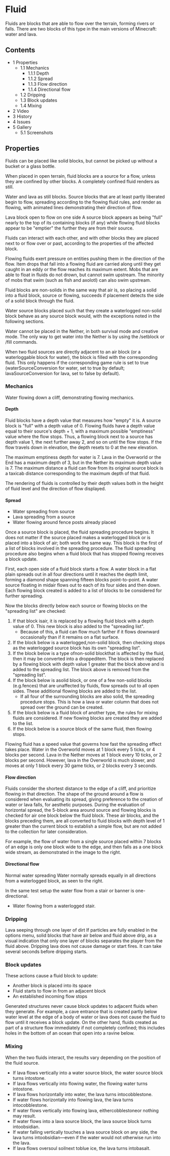 # Fluid
Fluids are blocks that are able to flow over the terrain, forming rivers or falls. There are two blocks of this type in the main versions of Minecraft: water and lava.

## Contents
- 1 Properties
	- 1.1 Mechanics
		- 1.1.1 Depth
		- 1.1.2 Spread
		- 1.1.3 Flow direction
		- 1.1.4 Directional flow
	- 1.2 Dripping
	- 1.3 Block updates
	- 1.4 Mixing
- 2 Video
- 3 History
- 4 Issues
- 5 Gallery
	- 5.1 Screenshots

## Properties
Fluids can be placed like solid blocks, but cannot be picked up without a bucket or a glass bottle.

When placed in open terrain, fluid blocks are a source for a flow, unless they are confined by other blocks. A completely confined fluid renders as still.

Water and lava as still blocks.
Source blocks that are at least partly liberated begin to flow, spreading according to the flowing fluid rules, and render as flowing, with animated lines demonstrating their direction of flow.

Lava block open to flow on one side
A source block appears as being "full" nearly to the top of its containing blocks (if any) while flowing fluid blocks appear to be "emptier" the further they are from their source.

Fluids can interact with each other, and with other blocks they are placed next to or flow over or past, according to the properties of the affected block.

Flowing fluids exert pressure on entities pushing them in the direction of the flow. Item drops that fall into a flowing fluid are carried along until they get caught in an eddy or the flow reaches its maximum extent. Mobs that are able to float in fluids do not drown, but cannot swim upstream. The minority of mobs that swim (such as fish and axolotl) can also swim upstream.

Fluid blocks are non-solids in the same way that air is, so placing a solid into a fluid block, source or flowing, succeeds if placement detects the side of a solid block through the fluid.

Water source blocks placed such that they create a waterlogged non-solid block behave as any source block would, with the exceptions noted in the following sections.

Water cannot be placed in the Nether, in both survival mode and creative mode. The only way to get water into the Nether is by using the /setblock or /fill commands.

When two fluid sources are directly adjacent to an air block (or a waterloggable block for water), the block is filled with the corresponding fluid. This only happens if the corresponding game rule is set to true (waterSourceConversion for water, set to true by default; lavaSourceConversion for lava, set to false by default).

### Mechanics
Water flowing down a cliff, demonstrating flowing mechanics.
#### Depth
Fluid blocks have a depth value that measures how "empty" it is. A source block is "full" with a depth value of 0. Flowing fluids have a depth value equal to their source's depth + 1, with a maximum possible "emptiness" value where the flow stops. Thus, a flowing block next to a source has depth value 1, the next further away 2, and so on until the flow stops. If the flow travels down in elevation, the depth resets to 0 at the new elevation.

The maximum emptiness depth for water is 7. Lava in the Overworld or the End has a maximum depth of 3, but in the Nether its maximum depth value is 7. The maximum distance a fluid can flow from its original source block is a taxicab distance corresponding to the maximum depth of that fluid.

The rendering of fluids is controlled by their depth values both in the height of fluid level and the direction of flow displayed.

#### Spread
- Water spreading from source
- Lava spreading from a source
- Water flowing around fence posts already placed

Once a source block is placed, the fluid spreading procedure begins. It does not matter if the source placed makes a waterlogged block or is placed into a block of air; both work the same way.
This block is the first of a list of blocks involved in the spreading procedure.
The fluid spreading procedure also begins when a fluid block that has stopped flowing receives a block update.

First, each open side of a fluid block starts a flow. A water block in a flat plain spreads out in all four directions until it reaches the depth limit, forming a diamond shape spanning fifteen blocks point-to-point. A water source floating in midair flows out to each of its four sides and then down. Each flowing block created is added to a list of blocks to be considered for further spreading.

Now the blocks directly below each source or flowing blocks on the "spreading list" are checked:

1. If that block isair, it is replaced by a flowing fluid block with a depth value of 0. This new block is also added to the "spreading list".
	- Because of this, a fluid can flow much farther if it flows downward occasionally than if it remains on a flat surface.
2. If the block below is a waterlogged,non-solid block, then checking stops as the waterlogged source block has its own "spreading list".
3. If the block below is a type ofnon-solid blockthat is affected by the fluid, then it may be converted into a droppeditem. The block is then replaced by a flowing block with depth value 1 greater that the block above and is added to the spreading list. The block above is removed from the "spreading list".
4. If the block below is asolid block, or one of a few non-solid blocks (e.g.fences) that are unaffected by fluids, flow spreads out to all open sides. These additional flowing blocks are added to the list.
	- If all four of the surrounding blocks are also solid, the spreading procedure stops. This is how a lava or water column that does not spread over the ground can be created.
5. If the block below is a fluid block of another type, the rules for mixing fluids are considered. If new flowing blocks are created they are added to the list.
6. If the block below is a source block of the same fluid, then flowing stops.

Flowing fluid has a speed value that governs how fast the spreading effect takes place. Water in the Overworld moves at 1 block every 5 ticks, or 4 blocks per second. Lava in the Nether moves at 1 block every 10 ticks, or 2 blocks per second. However, lava in the Overworld is much slower, and moves at only 1 block every 30 game ticks, or 2 blocks every 3 seconds.

#### Flow direction
Fluids consider the shortest distance to the edge of a cliff, and prioritize flowing in that direction.
The shape of the ground around a flow is considered when evaluating its spread, giving preference to the creation of water or lava falls, for aesthetic purposes. During the evaluation of horizontal spread, the 5-block area around source and flowing blocks is checked for air one block below the fluid block. These air blocks, and the blocks preceding them, are all converted to fluid blocks with depth level of 1 greater than the current block to establish a simple flow, but are not added to the collection for later consideration.

For example, the flow of water from a single source placed within 7 blocks of an edge is only one block wide to the edge, and then falls as a one block wide stream, as demonstrated in the image to the right.

#### Directional flow
Normal water spreading
Water normally spreads equally in all directions from a waterlogged block, as seen to the right.

In the same test setup the water flow from a stair or banner is one-directional.

- Water flowing from a waterlogged stair.

### Dripping
Lava seeping through one layer of dirt
If particles are fully enabled in the options menu, solid blocks that have air below and fluid above drip, as a visual indication that only one layer of blocks separates the player from the fluid above. Dripping lava does not cause damage or start fires. It can take several seconds before dripping starts.

### Block updates
These actions cause a fluid block to update:

- Another block is placed into its space
- Fluid starts to flow in from an adjacent block
- An established incoming flow stops

Generated structures never cause block updates to adjacent fluids when they generate. For example, a cave entrance that is created partly below water level at the edge of a body of water or lava does not cause the fluid to flow until it receives a block update. On the other hand, fluids created as part of a structure flow immediately if not completely confined; this includes holes in the bottom of an ocean that open into a ravine below.

### Mixing
When the two fluids interact, the results vary depending on the position of the fluid source.

- If lava flows vertically into a water source block, the water source block turns intostone.
- If lava flows vertically into flowing water, the flowing water turns intostone.
- If lava flows horizontally into water, the lava turns intocobblestone.
- If water flows horizontally into flowing lava, the lava turns intocobblestone.
- If water flows vertically into flowing lava, eithercobblestoneor nothing may result.
- If water flows into a lava source block, the lava source block turns intoobsidian.
- If water falling vertically touches a lava source block on any side, the lava turns intoobsidian—even if the water would not otherwise run into the lava.
- If lava flows oversoul soilnext toblue ice, the lava turns intobasalt.

